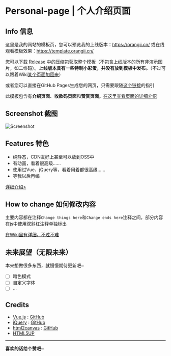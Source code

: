 # Personal-page | 个人介绍页面

## Info 信息

这里是我的网站的模板页，您可以预览我的上线版本：https://orangii.cn/ 或在线观看模板效果：https://template.orangii.cn/

您可以下载 [Release](https://github.com/Jiaocz/Personal-page/releases) 中的压缩包获取整个模板（不包含上线版本的所有非演示图片，如二维码）。**上线版本具有一些特制小彩蛋，并没有放到模板中发布。**（不过可以跟着Wiki[某个页面加回来](https://github.com/Jiaocz/Personal-page/wiki/%E8%A2%AB%E5%88%A0%E5%8E%BB%E7%9A%84%E5%86%85%E5%AE%B9)）

或者您可以直接在GitHub Pages生成您的网页，只需要跟随[这个链接](https://github.com/Jiaocz/Personal-page/wiki/%E4%BB%A5%E6%AD%A4%E6%A8%A1%E6%9D%BF%E4%B8%BA%E5%9F%BA%E7%A1%80%E9%80%9A%E8%BF%87GitHub-pages%E5%BB%BA%E7%AB%8B%E8%87%AA%E5%B7%B1%E7%9A%84%E7%BD%91%E9%A1%B5)的指引

此模板包含有**介绍页面**、**收款码页面**和**赞赏页面**。[在这里查看页面的详细介绍](https://github.com/Jiaocz/Personal-page/wiki/%E4%B8%AA%E4%BA%BA%E4%BB%8B%E7%BB%8D%E6%A8%A1%E6%9D%BF%E8%AF%A6%E7%BB%86%E4%BB%8B%E7%BB%8D)

## Screenshot 截图
![Screenshot](https://user-images.githubusercontent.com/14857984/115842686-a7885200-a450-11eb-8d33-653ac05ebb56.png)

## Features 特色

- 纯静态，CDN友好上甚至可以放到OSS中
- 有动画，看着很高级……
- 使用过Vue、jQuery等，看着用着都很高级……
- 等我以后再编

[详细介绍>](https://github.com/Jiaocz/Personal-page/wiki/%E4%B8%AA%E4%BA%BA%E4%BB%8B%E7%BB%8D%E6%A8%A1%E6%9D%BF%E8%AF%A6%E7%BB%86%E4%BB%8B%E7%BB%8D)

## How to change 如何修改内容

主要内容都在注释`Change things here`和`Change ends here`注释之间，部分内容在js中使用双斜杠注释单独标出

[在Wiki里有详细，不过不难](https://github.com/Jiaocz/Personal-page/wiki)

## 未来展望（无限未来）
本来想做很多东西，就慢慢期待更新吧~

- [ ] 暗色模式
- [ ] 自定义字体
- [ ] ...

## Credits
- [Vue.js](https://vuejs.org/) : [GitHub](https://github.com/vuejs/vue)
- [jQuery](https://jquery.com/) : [GitHub](https://github.com/jquery/jquery)
- [html2canvas](https://html2canvas.hertzen.com) : [GitHub](https://github.com/niklasvh/html2canvas)
- [HTML5UP](https://html5up.net/)

------

**喜欢的话给个赞吧~**

